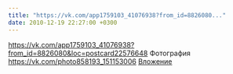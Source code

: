 ```yaml
---
title: "https://vk.com/app1759103_41076938?from_id=8826080..."
date: 2010-12-19 22:27:00 +0300
---
```

<a class="vk-attach" href="https://vk.com/app1759103_41076938?from_id=8826080&loc=postcard22576648">https://vk.com/app1759103_41076938?from_id=8826080&loc=postcard22576648</a>
Фотография
<a class="vk-attach" href="https://vk.com/photo858193_151153006">https://vk.com/photo858193_151153006</a>
<a class="vk-attach" href="https://vk.com/photo858193_151153006">Вложение</a>
